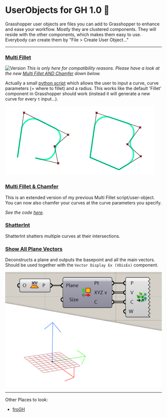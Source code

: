 # UserObjects for GH 1.0 🦗
Grasshopper user objects are files you can add to Grasshopper to enhance and ease your workflow. Mostly they are clustered components. They will reside with the other components, which makes them easy to use.  
Everybody can create them by "File > Create User Object…"


---

### [Multi Fillet](UserObjects/Multi%20Fillet.ghuser)
![Version](https://img.shields.io/badge/version-legacy-lightgrey?style=flat-square)
_This is only here for compatibility reasons. Please have a look at the new [Multi Fillet AND Chamfer](#multi-fillet--chamfer) down below._

Actually a small [python script](assets/MultiFillet.py) which allows the user to input a curve, curve parameters (= where to fillet) and a radius. This works like the default 'Fillet' component in Grasshopper should work (instead it will generate a new curve for every `t` input…).

![multi fillet picture](/assets/img/multi-fillet.png)

### [Multi Fillet & Chamfer](UserObjects/Multi%20Fillet.ghuser)
This is an extended version of my previous Multi Fillet script/user-object.
You can now also chamfer your curves at the curve parameters you specify.

_See the code [here](assets/MultiFilletChamfer.py)._

### [ShatterInt](UserObjects/ShatterInt.ghuser)
ShatterInt shatters multiple curves at their intersections.

### [Show All Plane Vectors](UserObjects/Show%20All%20Plane%20Vectors.ghuser)
Deconstructs a plane and outputs the basepoint and all the main vectors. Should be used together with the `Vector Display Ex (VDisEx)` component.

![show all plane vectors picture](/assets/img/showapv.png)

---

Other Places to look:
* [froGH](https://github.com/Co-de-iT/froGH)
